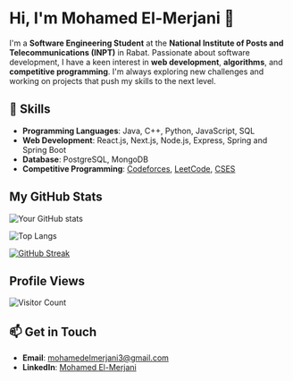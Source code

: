 # Hi, I'm Mohamed El-Merjani 👋

I'm a **Software Engineering Student** at the **National Institute of Posts and Telecommunications (INPT)** in Rabat. Passionate about software development, I have a keen interest in **web development**, **algorithms**, and **competitive programming**. I'm always exploring new challenges and working on projects that push my skills to the next level.

## 🚀 Skills

- **Programming Languages**: Java, C++, Python, JavaScript, SQL
- **Web Development**: React.js, Next.js, Node.js, Express, Spring and Spring Boot
- **Database**: PostgreSQL, MongoDB
- **Competitive Programming**: [Codeforces](https://codeforces.com/profile/mohamedelmerjani3), [LeetCode](https://leetcode.com/u/mohamed_marjani/), [CSES](https://cses.fi/user/222798)

## My GitHub Stats

![Your GitHub stats](https://github-readme-stats.vercel.app/api?username=elmerjani&show_icons=true&theme=radical)

![Top Langs](https://github-readme-stats.vercel.app/api/top-langs/?username=elmerjani&layout=compact)

[![GitHub Streak](https://github-readme-streak-stats.herokuapp.com/?user=elmerjani)](https://git.io/streak-stats)

## Profile Views

![Visitor Count](https://profile-counter.glitch.me/{elmerjani}/count.svg)

## 📫 Get in Touch

- **Email**: mohamedelmerjani3@gmail.com
- **LinkedIn**: [Mohamed El-Merjani](https://www.linkedin.com/in/mohamed-el-merjani-10889a244/)
